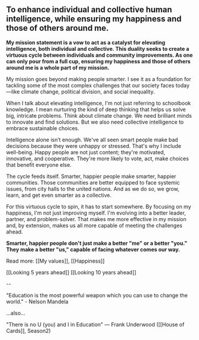 ## To enhance individual and collective human intelligence, while ensuring my happiness and those of others around me.

**My mission statement is a vow to act as a catalyst for elevating intelligence, both individual and collective. This duality seeks to create a virtuous cycle between individuals and community improvements. As one can only pour from a full cup, ensuring my happiness and those of others around me is a whole part of my mission.**

My mission goes beyond making people smarter. I see it as a foundation for tackling some of the most complex challenges that our society faces today—like climate change, political division, and social inequality.

When I talk about elevating intelligence, I'm not just referring to schoolbook knowledge. I mean nurturing the kind of deep thinking that helps us solve big, intricate problems. Think about climate change. We need brilliant minds to innovate and find solutions. But we also need collective intelligence to embrace sustainable choices.

Intelligence alone isn’t enough. We've all seen smart people make bad decisions because they were unhappy or stressed. That's why I include well-being. Happy people are not just content; they're motivated, innovative, and cooperative. They're more likely to vote, act, make choices that benefit everyone else.

The cycle feeds itself. Smarter, happier people make smarter, happier communities. Those communities are better equipped to face systemic issues, from city halls to the united nations. And as we do so, we grow, learn, and get even smarter as a collective.

For this virtuous cycle to spin, it has to start somewhere. By focusing on my happiness, I'm not just improving myself. I'm evolving into a better leader, partner, and problem-solver. That makes me more effective in my mission and, by extension, makes us all more capable of meeting the challenges ahead.

**Smarter, happier people don't just make a better "me" or a better "you." They make a better "us," capable of facing whatever comes our way.**

Read more: [[My values]], [[Happiness]]

[[Looking 5 years ahead]] [[Looking 10 years ahead]]

--

"Education is the most powerful weapon which you can use to change the world." - Nelson Mandela

...also...

"There is no U (you) and I in Education" — Frank Underwood ([[House of Cards]], Season2)